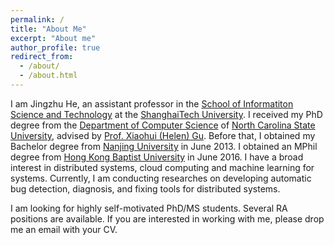 ```yaml
---
permalink: /
title: "About Me"
excerpt: "About me"
author_profile: true
redirect_from: 
  - /about/
  - /about.html
---
```


I am Jingzhu He, an assistant professor in the [School of Informatiton Science and Technology](https://sist.shanghaitech.edu.cn/sist_en/main.htm) at the [ShanghaiTech University](https://www.shanghaitech.edu.cn/eng/main.htm). I received my PhD degree from the [Department of Computer Science](https://www.csc.ncsu.edu) of [North Carolina State University](https://www.ncsu.edu), advised by [Prof. Xiaohui (Helen) Gu](https://www.csc.ncsu.edu/faculty/gu/). Before that, I obtained my Bachelor degree from [Nanjing University](https://www.nju.edu.cn/en/main.psp) in June 2013. I obtained an MPhil degree from [Hong Kong Baptist University](http://www.hkbu.edu.hk/eng/main/index.jsp) in June 2016. I have a broad interest in distributed systems, cloud computing and machine learning for systems. Currently, I am conducting researches on developing automatic bug detection, diagnosis, and fixing tools for distributed systems. 

I am looking for highly self-motivated PhD/MS students. Several RA positions are available. If you are interested in working with me, please drop me an email with your CV.




